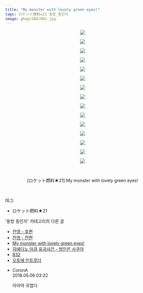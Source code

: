```yaml
---
title: "My monster with lovely green eyes!"
tags: ロケット燃料★21 동방_동인지
image: ghap/580/001.jpg
---
```

<div class="article">
<p style="text-align: center; clear: none; float: none;"><img src="{{ site.nasurl }}/ghap/580/001.jpg"/></p>
<p style="text-align: center; clear: none; float: none;"><img src="{{ site.nasurl }}/ghap/580/002.jpg"/></p>
<p style="text-align: center; clear: none; float: none;"><img src="{{ site.nasurl }}/ghap/580/003.jpg"/></p>
<p style="text-align: center; clear: none; float: none;"><img src="{{ site.nasurl }}/ghap/580/004.jpg"/></p>
<p style="text-align: center; clear: none; float: none;"><img src="{{ site.nasurl }}/ghap/580/005.jpg"/></p>
<p style="text-align: center; clear: none; float: none;"><img src="{{ site.nasurl }}/ghap/580/006.jpg"/></p>
<p style="text-align: center; clear: none; float: none;"><img src="{{ site.nasurl }}/ghap/580/007.jpg"/></p>
<p style="text-align: center; clear: none; float: none;"><img src="{{ site.nasurl }}/ghap/580/008.jpg"/></p>
<p style="text-align: center; clear: none; float: none;"><img src="{{ site.nasurl }}/ghap/580/009.jpg"/></p>
<p style="text-align: center; clear: none; float: none;"><img src="{{ site.nasurl }}/ghap/580/010.jpg"/></p>
<p style="text-align: center; clear: none; float: none;"><img src="{{ site.nasurl }}/ghap/580/011.jpg"/></p>
<p style="text-align: center; clear: none; float: none;"><img src="{{ site.nasurl }}/ghap/580/012.jpg"/></p>
<p style="text-align: center; clear: none; float: none;"><img src="{{ site.nasurl }}/ghap/580/013.jpg"/></p>
<p style="text-align: center; clear: none; float: none;"><img src="{{ site.nasurl }}/ghap/580/014.jpg"/></p>
<p style="text-align: center; clear: none; float: none;"><img src="{{ site.nasurl }}/ghap/580/015.jpg"/></p>
<p style="text-align: center; clear: none; float: none;"><br/></p>
<p style="text-align: center; clear: none; float: none;">[ロケット燃料★21] My monster with lovely green eyes!</p>
<p><br/></p>
</div><div class="tagTrail">
<p>태그: </p>
<ul>
<li>ロケット燃料★21</li>
</ul>
</div><div class="another">
<p>'동방 동인지' 카테고리의 다른 글</p>
<ul>
<li><a href="/2016-06-27-ghap_582">잔영 - 후편</a></li>
<li><a href="/2016-06-27-ghap_581">잔영 - 전편</a></li>
<li><a href="/2016-06-27-ghap_580">My monster with lovely green eyes!</a></li>
<li><a href="/2016-06-27-ghap_579">히에다노 아큐 유괴사건 - 범인은 사쿠야</a></li>
<li><a href="/2016-06-27-ghap_578">832</a></li>
<li><a href="/2016-06-26-ghap_577">오토메 인트루더</a></li>
</ul>
</div><div class="cb_module cb_fluid">
<div class="cb_wrt cb_profile">
<div class="comment">
<ul>
<li class="cb_thumb_off" id="comment15251183">
<div class="cb_comment_area">
<div class="cb_info_area">
<div class="cb_section">
<span class="cb_nick_name">CoronA</span>
</div>
<div class="cb_section">
<span class="cb_date">2018.05.06 03:22 </span>
</div>
</div>
<div class="cb_dsc_comment">
<p class="cb_dsc">
											아아악 귀엽다
										</p>
</div>
</div></li>
</ul>
</div>
</div><!-- commentList close -->
</div>